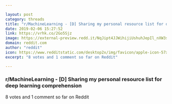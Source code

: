 ```yaml
---

layout: post
category: threads
title: "r/MachineLearning - [D] Sharing my personal resource list for deep learning comprehension"
date: 2019-02-06 15:27:52
link: https://vrhk.co/2Go5Sjz
image: https://external-preview.redd.it/NqJipt4JJWihijiUshuhJepIl_nXW3scBWT4uLyvCsA.jpg?auto=webp&s=5bac3876a67523a5abbeaac2a5e384f86948f863
domain: reddit.com
author: "reddit"
icon: https://www.redditstatic.com/desktop2x/img/favicon/apple-icon-57x57.png
excerpt: "8 votes and 1 comment so far on Reddit"

---
```


### r/MachineLearning - [D] Sharing my personal resource list for deep learning comprehension

8 votes and 1 comment so far on Reddit